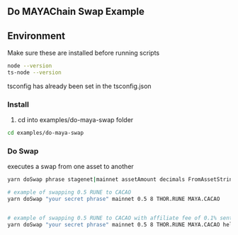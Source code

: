 ## Do MAYAChain Swap Example

## Environment

Make sure these are installed before running scripts

```bash
node --version
ts-node --version
```

tsconfig has already been set in the tsconfig.json

### Install

1. cd into examples/do-maya-swap folder

```bash
cd examples/do-maya-swap
```

### Do Swap

executes a swap from one asset to another 

```bash
yarn doSwap phrase stagenet|mainnet assetAmount decimals FromAssetString ToAssetString [affiliateAddress] [affiliateBps]
```

```bash
# example of swapping 0.5 RUNE to CACAO
yarn doSwap "your secret phrase" mainnet 0.5 8 THOR.RUNE MAYA.CACAO


# example of swapping 0.5 RUNE to CACAO with affiliate fee of 0.1% sent to MAYAName hello
yarn doSwap "your secret phrase" mainnet 0.5 8 THOR.RUNE MAYA.CACAO hello 10
```


